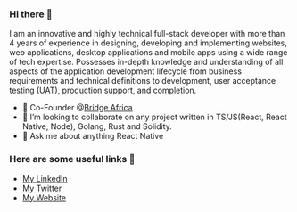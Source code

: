 ### Hi there 👋
I am an innovative and highly technical full-stack developer with more than 4 years of experience in designing, developing and implementing websites, web applications, desktop applications and mobile apps using a wide range of tech expertise. Possesses in-depth knowledge and understanding of all aspects of the application development lifecycle from business requirements and technical definitions to development, user acceptance testing (UAT), production support, and completion.

- 🔭 Co-Founder @[Bridge Africa](https://bridge.africa)
- 👯 I’m looking to collaborate on any project written in TS/JS(React, React Native, Node), Golang, Rust and Solidity.
- 💬 Ask me about anything React Native

### Here are some useful links 🎉
- [My LinkedIn](https://linkedIn.com/in/emmanuel-atawodi)
- [My Twitter](https://twitter.com/mrfibs_)
- [My Website](https://mrfibs.dev)
